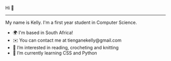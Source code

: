 Hi 👋
<hr>
My name is Kelly. I'm a first year student in Computer Science.

<ul>
  <li>🌍  I'm based in South Africa!</li>
  <li>✉️  You can contact me at tienganekelly@gmail.com</li>
  <li>👀 I’m interested in reading, crocheting and knitting</li>
  <li>🌱 I’m currently learning CSS and Python</li>
</ul>
